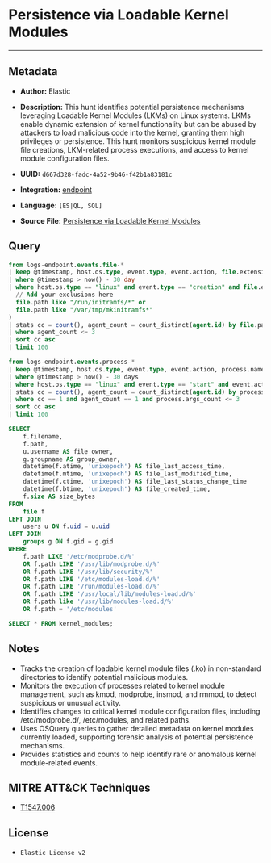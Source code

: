 # Persistence via Loadable Kernel Modules

---

## Metadata

- **Author:** Elastic
- **Description:** This hunt identifies potential persistence mechanisms leveraging Loadable Kernel Modules (LKMs) on Linux systems. LKMs enable dynamic extension of kernel functionality but can be abused by attackers to load malicious code into the kernel, granting them high privileges or persistence. This hunt monitors suspicious kernel module file creations, LKM-related process executions, and access to kernel module configuration files.

- **UUID:** `d667d328-fadc-4a52-9b46-f42b1a83181c`
- **Integration:** [endpoint](https://docs.elastic.co/integrations/endpoint)
- **Language:** `[ES|QL, SQL]`
- **Source File:** [Persistence via Loadable Kernel Modules](../queries/persistence_via_loadable_kernel_modules.toml)

## Query

```sql
from logs-endpoint.events.file-*
| keep @timestamp, host.os.type, event.type, event.action, file.extension, file.path, process.executable, agent.id
| where @timestamp > now() - 30 day
| where host.os.type == "linux" and event.type == "creation" and file.extension == "ko" and not (
  // Add your exclusions here
  file.path like "/run/initramfs/*" or
  file.path like "/var/tmp/mkinitramfs*"
)
| stats cc = count(), agent_count = count_distinct(agent.id) by file.path, process.executable
| where agent_count <= 3
| sort cc asc
| limit 100
```

```sql
from logs-endpoint.events.process-*
| keep @timestamp, host.os.type, event.type, event.action, process.name, agent.id, process.args, process.args_count
| where @timestamp > now() - 30 days
| where host.os.type == "linux" and event.type == "start" and event.action == "exec" and process.name in ("kmod", "modprobe", "insmod", "rmmod")
| stats cc = count(), agent_count = count_distinct(agent.id) by process.args, process.args_count
| where cc == 1 and agent_count == 1 and process.args_count <= 3
| sort cc asc
| limit 100
```

```sql
SELECT
    f.filename,
    f.path,
    u.username AS file_owner,
    g.groupname AS group_owner,
    datetime(f.atime, 'unixepoch') AS file_last_access_time,
    datetime(f.mtime, 'unixepoch') AS file_last_modified_time,
    datetime(f.ctime, 'unixepoch') AS file_last_status_change_time
    datetime(f.btime, 'unixepoch') AS file_created_time,
    f.size AS size_bytes
FROM
    file f
LEFT JOIN
    users u ON f.uid = u.uid
LEFT JOIN
    groups g ON f.gid = g.gid
WHERE
    f.path LIKE '/etc/modprobe.d/%'
    OR f.path LIKE '/usr/lib/modprobe.d/%'
    OR f.path LIKE '/usr/lib/security/%'
    OR f.path LIKE '/etc/modules-load.d/%'
    OR f.path LIKE '/run/modules-load.d/%'
    OR f.path LIKE '/usr/local/lib/modules-load.d/%'
    OR f.path like '/usr/lib/modules-load.d/%'
    OR f.path = '/etc/modules'
```

```sql
SELECT * FROM kernel_modules;
```

## Notes

- Tracks the creation of loadable kernel module files (.ko) in non-standard directories to identify potential malicious modules.
- Monitors the execution of processes related to kernel module management, such as kmod, modprobe, insmod, and rmmod, to detect suspicious or unusual activity.
- Identifies changes to critical kernel module configuration files, including /etc/modprobe.d/, /etc/modules, and related paths.
- Uses OSQuery queries to gather detailed metadata on kernel modules currently loaded, supporting forensic analysis of potential persistence mechanisms.
- Provides statistics and counts to help identify rare or anomalous kernel module-related events.

## MITRE ATT&CK Techniques

- [T1547.006](https://attack.mitre.org/techniques/T1547/006)

## License

- `Elastic License v2`
